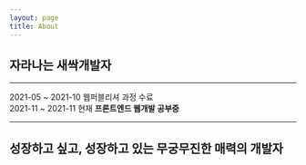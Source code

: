 ```yaml
---
layout: page
title: About
---
```


## **자라나는 새싹개발자**

---

2021-05 ~ 2021-10 웹퍼블리셔 과정 수료  
2021-11 ~ 2021-11 현재 **프론트엔드 웹개발 공부중**

---

## 성장하고 싶고, 성장하고 있는 무궁무진한 매력의 개발자
